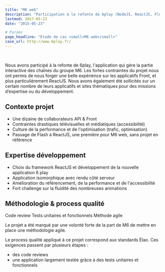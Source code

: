 ```yaml
---
title: "M6 web"
description: "Participation à la refonte de 6play (NodeJS, ReactJS, Flux, Jest, CucumberJS, PhantomJS, webpack, Jenkins)"
lastmod: 2017-05-23
date: "2015-05-23"

# Params
page_headline: "Etude de cas <small>M6 web</small>"
case_url: http://www.6play.fr/
---
```

<section class="preview">
    <div class="col-lg-9 frame">
        <a href="http://www.6play.fr/" target="_blank" class="frame__link">
          <img data-slideshow="illustration" src="/images/etudes-de-cas/m6_mockup1.jpg" alt="">
        </a>
    </div>
    <div class="col-lg-3 frame--side pull-right">
        <img data-slideshow-thumb="illustration" src="/images/etudes-de-cas/m6_mockup1.jpg" alt="" class="active">
        <img data-slideshow-thumb="illustration" src="/images/etudes-de-cas/m6_mockup2.jpg" alt="">
        <img data-slideshow-thumb="illustration" src="/images/etudes-de-cas/m6_mockup3.jpg" alt="">
    </div>
</section>
<div class="clearfix"></div>
<section>
    <p class="description">Nous avons participé à la refonte de 6play, l'application qui gère la partie interactive des chaînes du groupe M6. Les fortes contraintes du projet nous ont permis de nous forger une belle expérience sur les applicatifs Front, et plus particulièrement ReactJS. Nous avons également été sollicités sur un certain nombre de leurs applicatifs et sites thématiques pour des missions d’expertise ou du développement.</p>
    <article>
        <h2>Contexte projet</h2>
        <ul class="red-square">
            <li><span>Une dizaine de collaborateurs API & Front</span></li>
            <li><span>Contraintes drastiques télévisuelles et médiatiques (accessibilité)</span></li>
            <li><span>Culture de la performance et de l'optimisation (trafic, optimisation)</span></li>
            <li><span>Passage de Flash à ReactJS, une première pour M6 web, sans projet en référence</span></li>
        </ul>
    </article>
    <article>
        <h2>Expertise développement</h2>
        <ul class="red-square">
            <li><span>Choix du framework ReactJS et développement de la nouvelle application 6 play</span></li>
            <li><span>Application isomorphique avec rendu côté serveur</span></li>
            <li><span>Amélioration du référencement, de la performance et de l'accessibilité</span></li>
            <li><span>Fort challenge sur la fluidité des nombreuses animations</span></li>
        </ul>
    </article>
    <article>
        <h2>Méthodologie & process qualité</h2>
        <a class="tag tag--small">Code review</a>
        <a class="tag tag--small">Tests unitaires et fonctionnels</a>
        <a class="tag tag--small">Méthode agile</a>
        <p>Le projet a été marqué par une volonté forte de la part de M6 de mettre en place une méthodologie agile.</p>
        <p>Le process qualité appliqué à ce projet correspond aux standards Élao. Ces exigences passent par plusieurs étapes :</p>
        <ul class="red-square">
            <li><span>des code reviews</span></li>
            <li><span>une application largement testée grâce à des tests unitaires et fonctionnels</span></li>
        </ul>
    </article>
</section>
